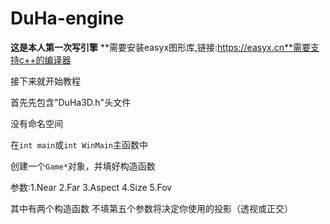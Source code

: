 # DuHa-engine
**这是本人第一次写引擎**
**需要安装easyx图形库,链接:https://easyx.cn**需要支持c++的编译器

接下来就开始教程

首先先包含"DuHa3D.h"头文件

没有命名空间

在`int main`或`int WinMain`主函数中

创建一个`Game*`对象，并填好构造函数

参数:1.Near 2.Far 3.Aspect 4.Size 5.Fov

其中有两个构造函数 不填第五个参数将决定你使用的投影（透视或正交）
